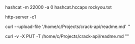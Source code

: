 hashcat -m 22000 -a 0 hashcat.hccapx rockyou.txt

http-server -c1

curl --upload-file '/home/c/Projects/crack-api/readme.md' ''

curl -v -X PUT -T /home/c/Projects/crack-api/readme.md ""
